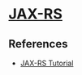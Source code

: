 # [JAX-RS](https://github.com/eclipse-ee4j/jaxrs-api)




## References
* [JAX-RS Tutorial](https://www.mkyong.com/tutorials/jax-rs-tutorials/)